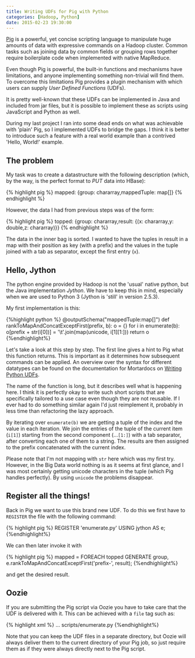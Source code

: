 ```yaml
---
title: Writing UDFs for Pig with Python
categories: [Hadoop, Python]
date: 2015-02-23 19:30:00
---
```


[Pig][1] is a powerful, yet concise scripting language to manipulate huge amounts of data with
expressive commands on a Hadoop cluster.
Common tasks such as joining data by common fields or grouping rows together
require boilerplate code when implemented with native MapReduce.

Even though Pig is powerful, the built-in functions and mechanisms have
limitations, and anyone implementing something non-trivial will
find them. To overcome this limitations Pig provides a plugin mechanism
with which users can supply _User Defined Functions_ (UDFs).

It is pretty well-known that these UDFs can be implemented in Java and
included from jar files, but it is possible to implement these as scripts
using JavaScript and Python as well.

During my last project I ran into some dead ends on what was achievable
with 'plain' Pig, so I implemented UDFs to bridge the gaps.
I think it is better to introduce such a feature with a real world
example than a contrived 'Hello, World!' example.

## The problem


My task was to create a datastructure with the following description
(which, by the way, is the perfect format to _PUT_ data into HBase):

{% highlight pig %}
mapped: {group: chararray,mappedTuple: map[]}
{% endhighlight %}

However, the data I had from previous steps was of the form:

{% highlight pig %}
topped: {group: chararray,result: {(x: chararray,y: double,z: chararray)}}
{% endhighlight %}

The data in the inner bag is sorted. I wanted to have the tuples in result
in a map with their position as key (with a prefix) and the values in the tuple
joined with a tab as separator, except the first entry (`x`).

## Hello, Jython

The python engine provided by Hadoop is not the 'usual' native python, but
the Java implementation _Jython_. We have to keep this in mind, especially
when we are used to Python 3 (Jython is 'still' in version 2.5.3).

My first implementation is this:

{%highlight python %}
@outputSchema("mappedTuple:map[]")
def rankToMapAndConcatExceptFirst(prefix, b):
  o = {}
  for i in enumerate(b):
    o[prefix + str(i[0])] = '\t'.join(map(unicode, i[1][1:]))
  return o
{%endhighlight%}

Let's take a look at this step by step. The first line
gives a hint to Pig what this function returns. This is important
as it determines how subsequent commands can be applied.
An overview over the syntax for different datatypes can be found
on the documentation for Mortardocs on [Writing Python UDFs][2].

The name of the function is long, but it describes well what is happening here.
I think it is perfectly okay to write such short scripts that are
specifically tailored to a use case even though they are not reusable.
If I ever had to do something similar again I'd just reimplement it, probably
in less time than refactoring the lazy approach.

By iterating over `enumerate(b)` we are getting a tuple of the index and the
value in each iteration. We join the entries of the tuple of the current item (`i[1]`)
starting from the second component (...`[1:]`) with a tab separator, after converting
each one of them to a string.
The results are then assigned to the prefix concatenated with the current index.

Please note that I'm not mapping with `str` here which was my first try. However,
in the Big Data world nothing is as it seems at first glance, and I was most certainly
getting unicode characters in the tuple (which Pig handles perfectly). By
using `unicode` the problems disappear.

## Register all the things!

Back in Pig we want to use this brand new UDF. To do this we first have
to `REGISTER` the file with the following command:

{% highlight pig %}
REGISTER 'enumerate.py' USING jython AS e;
{%endhighlight%}

We can then later invoke it with

{% highlight pig %}
mapped = FOREACH topped
	GENERATE group, e.rankToMapAndConcatExceptFirst('prefix-', result);
{%endhighlight%}

and get the desired result.

## Oozie

If you are submitting the Pig script via Oozie you have to take care
that the UDF is delivered with it. This can be achieved with
a `file` tag such as:

{% highlight xml %}
<pig>
	...
	<file>scripts/enumerate.py</file>
</pig>
{%endhighlight%}

Note that you can keep the UDF files in a separate directory, but Oozie will
always deliver them to the current directory of your Pig job, so just
require them as if they were always directly next to the Pig script.

[1]: http://pig.apache.org/docs/r0.14.0/
[2]: https://help.mortardata.com/technologies/pig/writing_python_udfs

